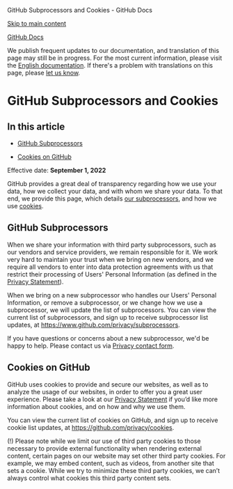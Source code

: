 GitHub Subprocessors and Cookies - GitHub Docs

[Skip to main content](#main-content)

[](/cn)[GitHub Docs](/cn)

We publish frequent updates to our documentation, and translation of this page may still be in progress. For the most current information, please visit the [English documentation](/en). If there's a problem with translations on this page, please [let us know](https://github.com/contact?form[subject]=translation%20issue%20on%20docs.github.com&form[comments]=).

GitHub Subprocessors and Cookies
==========

In this article
----------

* [GitHub Subprocessors](#github-subprocessors)

* [Cookies on GitHub](#cookies-on-github)

Effective date: **September 1, 2022**

GitHub provides a great deal of transparency regarding how we use your data, how we collect your data, and with whom we share your data. To that end, we provide this page, which details [our subprocessors](#github-subprocessors), and how we use [cookies](#cookies-on-github).

[](#github-subprocessors)GitHub Subprocessors
----------

When we share your information with third party subprocessors, such as our vendors and service providers, we remain responsible for it. We work very hard to maintain your trust when we bring on new vendors, and we require all vendors to enter into data protection agreements with us that restrict their processing of Users' Personal Information (as defined in the [Privacy Statement](/cn/articles/github-privacy-statement)).

When we bring on a new subprocessor who handles our Users' Personal Information, or remove a subprocessor, or we change how we use a subprocessor, we will update the list of subprocessors. You can view the current list of subprocessors, and sign up to receive subprocessor list updates, at <https://www.github.com/privacy/subprocessors>.

If you have questions or concerns about a new subprocessor, we'd be happy to help. Please contact us via [Privacy contact form](https://github.com/contact/privacy).

[](#cookies-on-github)Cookies on GitHub
----------

GitHub uses cookies to provide and secure our websites, as well as to analyze the usage of our websites, in order to offer you a great user experience. Please take a look at our [Privacy Statement](/cn/github/site-policy/github-privacy-statement#our-use-of-cookies-and-tracking) if you’d like more information about cookies, and on how and why we use them.

You can view the current list of cookies on GitHub, and sign up to receive cookie list updates, at <https://github.com/privacy/cookies>.

(!) Please note while we limit our use of third party cookies to those necessary to provide external functionality when rendering external content, certain pages on our website may set other third party cookies. For example, we may embed content, such as videos, from another site that sets a cookie. While we try to minimize these third party cookies, we can’t always control what cookies this third party content sets.
